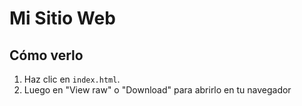 # Mi Sitio Web

## Cómo verlo
1. Haz clic en `index.html`.
2. Luego en "View raw" o "Download" para abrirlo en tu navegador
